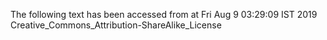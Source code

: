 The following text has been accessed from at Fri Aug 9 03:29:09 IST 2019
Creative_Commons_Attribution-ShareAlike_License
